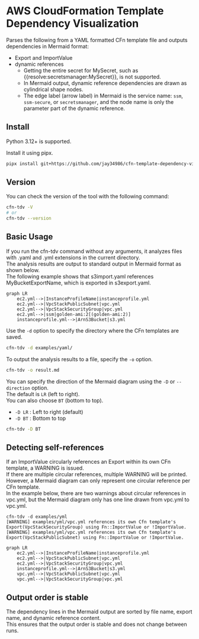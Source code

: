 # AWS CloudFormation Template Dependency Visualization

Parses the following from a YAML formatted CFn template file and outputs dependencies in Mermaid format:

- Export and ImportValue
- dynamic references
  - Getting the entire secret for MySecret, such as {{resolve:secretsmanager:MySecret}}, is not supported.
  - In Mermaid output, dynamic reference dependencies are drawn as cylindrical shape nodes.
  - The edge label (arrow label) in Mermaid is the service name:
    `ssm`, `ssm-secure`, or `secretsmanager`, and the node name is only the parameter part of the dynamic reference.

## Install

Python 3.12+ is supported.

Install it using pipx.

```bash
pipx install git+https://github.com/jay34986/cfn-template-dependency-visualization.git
```

## Version

You can check the version of the tool with the following command:

```bash
cfn-tdv -V
# or
cfn-tdv --version
```

## Basic Usage

If you run the cfn-tdv command without any arguments, it analyzes files with .yaml and .yml extensions in the current directory.  
The analysis results are output to standard output in Mermaid format as shown below.  
The following example shows that s3import.yaml references MyBucketExportName, which is exported in s3export.yaml.  

```mermaid
graph LR
    ec2.yml-->|InstanceProfileName|instanceprofile.yml
    ec2.yml-->|VpcStackPublicSubnet|vpc.yml
    ec2.yml-->|VpcStackSecurityGroup|vpc.yml
    ec2.yml-->|ssm|golden-ami:2[(golden-ami:2)]
    instanceprofile.yml-->|ArnS3Bucket|s3.yml
```

Use the `-d` option to specify the directory where the CFn templates are saved.  

```bash
cfn-tdv -d examples/yaml/
```

To output the analysis results to a file, specify the `-o` option.  

```bash
cfn-tdv -o result.md
```

You can specify the direction of the Mermaid diagram using the `-D` or `--direction` option.  
The default is `LR` (left to right).  
You can also choose `BT` (bottom to top).

- `-D LR` : Left to right (default)
- `-D BT` : Bottom to top

```bash
cfn-tdv -D BT
```

## Detecting self-references

If an ImportValue circularly references an Export within its own CFn template, a WARNING is issued.  
If there are multiple circular references, multiple WARNING will be printed.  
However, a Mermaid diagram can only represent one circular reference per CFn template.  
In the example below, there are two warnings about circular references in vpc.yml,
but the Mermaid diagram only has one line drawn from vpc.yml to vpc.yml.  

```text
cfn-tdv -d examples/yml
[WARNING] examples/yml/vpc.yml references its own Cfn template's Export(VpcStackSecurityGroup) using Fn::ImportValue or !ImportValue.
[WARNING] examples/yml/vpc.yml references its own Cfn template's Export(VpcStackPublicSubnet) using Fn::ImportValue or !ImportValue.
```

```mermaid
graph LR
    ec2.yml-->|InstanceProfileName|instanceprofile.yml
    ec2.yml-->|VpcStackPublicSubnet|vpc.yml
    ec2.yml-->|VpcStackSecurityGroup|vpc.yml
    instanceprofile.yml-->|ArnS3Bucket|s3.yml
    vpc.yml-->|VpcStackPublicSubnet|vpc.yml
    vpc.yml-->|VpcStackSecurityGroup|vpc.yml
```

## Output order is stable

The dependency lines in the Mermaid output are sorted by file name, export name, and dynamic reference content.  
This ensures that the output order is stable and does not change between runs.
